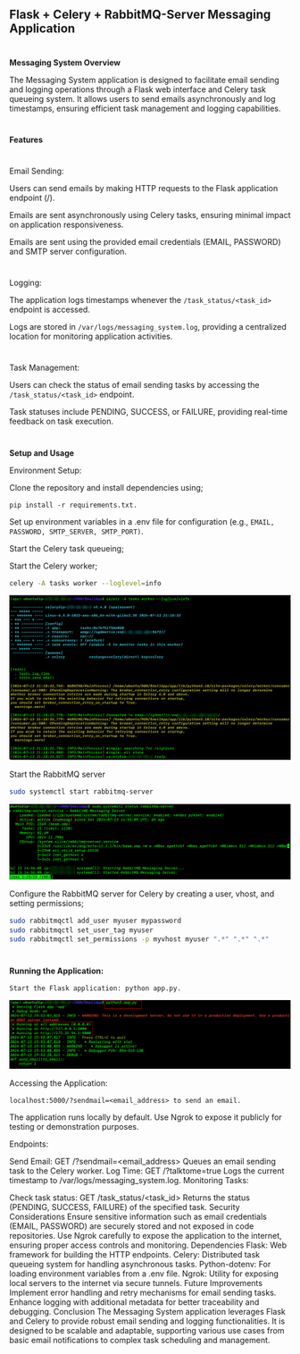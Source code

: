 ## Flask + Celery + RabbitMQ-Server Messaging Application

#

**Messaging System Overview**

The Messaging System application is designed to facilitate email sending and logging operations through a Flask web interface and Celery task queueing system. It allows users to send emails asynchronously and log timestamps, ensuring efficient task management and logging capabilities.

#

**Features**

#

Email Sending:

Users can send emails by making HTTP requests to the Flask application endpoint (/).

Emails are sent asynchronously using Celery tasks, ensuring minimal impact on application responsiveness.

Emails are sent using the provided email credentials (EMAIL, PASSWORD) and SMTP server configuration.

#

Logging:

The application logs timestamps whenever the `/task_status/<task_id>` endpoint is accessed.

Logs are stored in `/var/logs/messaging_system.log`, providing a centralized location for monitoring application activities.

#

Task Management:

Users can check the status of email sending tasks by accessing the `/task_status/<task_id>` endpoint.

Task statuses include PENDING, SUCCESS, or FAILURE, providing real-time feedback on task execution.

#

**Setup and Usage**

Environment Setup:

Clone the repository and install dependencies using;

```pthon
pip install -r requirements.txt.
```

Set up environment variables in a .env file for configuration (e.g., `EMAIL, PASSWORD, SMTP_SERVER, SMTP_PORT)`.

Start the Celery task queueing;

Start the Celery worker;

```sh
celery -A tasks worker --loglevel=info
```

![Alt text](image-1.png)

Start the RabbitMQ server

```sh
sudo systemctl start rabbitmq-server
```

![Alt text](image-2.png)

Configure the RabbitMQ server for Celery by creating a user, vhost, and setting permissions;

```sh
sudo rabbitmqctl add_user myuser mypassword
sudo rabbitmqctl set_user_tag myuser
sudo rabbitmqctl set_permissions -p myvhost myuser ".*" ".*" ".*"
```

#

**Running the Application:**

```python
Start the Flask application: python app.py.
```

![Alt text](image.png)

Accessing the Application:

```
localhost:5000/?sendmail=<email_address> to send an email.
```

The application runs locally by default. Use Ngrok to expose it publicly for testing or demonstration purposes.

Endpoints:

Send Email: GET /?sendmail=<email_address>
Queues an email sending task to the Celery worker.
Log Time: GET /?talktome=true
Logs the current timestamp to /var/logs/messaging_system.log.
Monitoring Tasks:

Check task status: GET /task_status/<task_id>
Returns the status (PENDING, SUCCESS, FAILURE) of the specified task.
Security Considerations
Ensure sensitive information such as email credentials (EMAIL, PASSWORD) are securely stored and not exposed in code repositories.
Use Ngrok carefully to expose the application to the internet, ensuring proper access controls and monitoring.
Dependencies
Flask: Web framework for building the HTTP endpoints.
Celery: Distributed task queueing system for handling asynchronous tasks.
Python-dotenv: For loading environment variables from a .env file.
Ngrok: Utility for exposing local servers to the internet via secure tunnels.
Future Improvements
Implement error handling and retry mechanisms for email sending tasks.
Enhance logging with additional metadata for better traceability and debugging.
Conclusion
The Messaging System application leverages Flask and Celery to provide robust email sending and logging functionalities. It is designed to be scalable and adaptable, supporting various use cases from basic email notifications to complex task scheduling and management.
